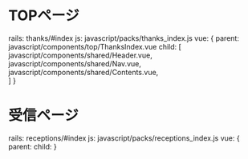 # TOPページ
rails: thanks/#index
js: javascript/packs/thanks_index.js
vue: {
  parent: javascript/components/top/ThanksIndex.vue
  child: [ javascript/components/shared/Header.vue,
           javascript/components/shared/Nav.vue,
           javascript/components/shared/Contents.vue,          
          ]
}

# 受信ページ
rails: receptions/#index
js: javascript/packs/receptions_index.js
vue: {
  parent: 
  child: 
}
